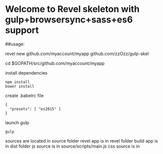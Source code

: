 # Welcome to Revel skeleton with gulp+browsersync+sass+es6 support

##usage:


revel new github.com/myaccount/myapp github.com/zzOzz/gulp-skel

cd $GOPATH/src/github.com/myaccount/myapp

install dependencies
~~~
npm install
bower install
~~~

create .babelrc file
~~~
{
  "presets": [ "es2015" ]
}
~~~

launch gulp
~~~
gulp
~~~

sources are located in source folder
revel app is in revel folder
build app is in dist folder
js source is in source/scripts/main.js
css source is in 
